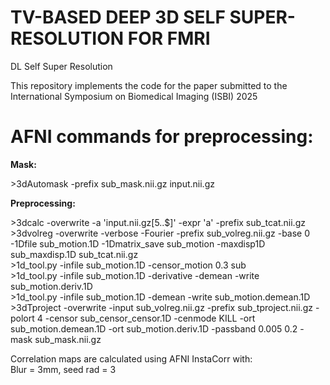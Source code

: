 # TV-BASED DEEP 3D SELF SUPER-RESOLUTION FOR FMRI
DL Self Super Resolution

This repository implements the code for the paper submitted to the International Symposium on Biomedical Imaging (ISBI) 2025

# AFNI commands for preprocessing:

**Mask:**

\>3dAutomask -prefix sub_mask.nii.gz input.nii.gz

**Preprocessing:**

\>3dcalc -overwrite -a 'input.nii.gz[5..$]' -expr 'a' -prefix sub_tcat.nii.gz  
\>3dvolreg -overwrite -verbose -Fourier -prefix sub_volreg.nii.gz -base 0 -1Dfile sub_motion.1D -1Dmatrix_save sub_motion -maxdisp1D sub_maxdisp.1D sub_tcat.nii.gz  
\>1d_tool.py -infile sub_motion.1D -censor_motion 0.3 sub  
\>1d_tool.py -infile sub_motion.1D -derivative -demean -write sub_motion.deriv.1D  
\>1d_tool.py -infile sub_motion.1D -demean -write sub_motion.demean.1D  
\>3dTproject -overwrite -input sub_volreg.nii.gz -prefix sub_tproject.nii.gz -polort 4 -censor sub_censor_censor.1D -cenmode KILL -ort sub_motion.demean.1D -ort sub_motion.deriv.1D -passband 0.005 0.2 -mask sub_mask.nii.gz  

Correlation maps are calculated using AFNI InstaCorr with:  
Blur = 3mm, seed rad = 3

